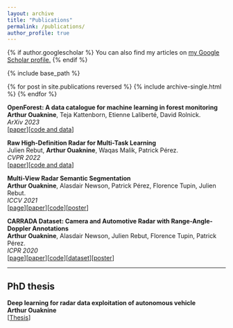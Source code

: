 ```yaml
---
layout: archive
title: "Publications"
permalink: /publications/
author_profile: true
---
```


{% if author.googlescholar %}
  You can also find my articles on <u><a href="{{author.googlescholar}}">my Google Scholar profile</a>.</u>
{% endif %}

{% include base_path %}

{% for post in site.publications reversed %}
  {% include archive-single.html %}
{% endfor %}


**OpenForest: A data catalogue for machine learning in forest monitoring**  
**Arthur Ouaknine**, Teja Kattenborn, Etienne Laliberté, David Rolnick.  
*ArXiv 2023*  
[[paper](https://arxiv.org/abs/2311.00277)][[code and data](https://github.com/RolnickLab/OpenForest)]  


**Raw High-Definition Radar for Multi-Task Learning**  
Julien Rebut, **Arthur Ouaknine**, Waqas Malik, Patrick Pérez.  
*CVPR 2022*  
[[paper](https://arxiv.org/abs/2112.10646)][[code and data](https://github.com/valeoai/radial)]  



**Multi-View Radar Semantic Segmentation**  
**Arthur Ouaknine**, Alasdair Newson, Patrick Pérez, Florence Tupin, Julien Rebut.  
*ICCV 2021*  
[[page](https://arthurouaknine.github.io/codeanddata/mvrss)][[paper](https://arxiv.org/abs/2103.16214)][[code](https://github.com/valeoai/MVRSS)][[poster](https://arthurouaknine.github.io/files/posters/ICCV2021_poster.pdf)]  


**CARRADA Dataset: Camera and Automotive Radar with Range-Angle-Doppler Annotations**  
**Arthur Ouaknine**, Alasdair Newson, Julien Rebut, Florence Tupin, Patrick Pérez.  
*ICPR 2020*  
[[page](https://arthurouaknine.github.io/codeanddata/carrada)][[paper](https://arxiv.org/abs/2005.01456)][[code](https://github.com/valeoai/carrada_dataset)][[dataset](https://arthurouaknine.github.io/codeanddata/carrada)][[poster](https://arthurouaknine.github.io/files/posters/ICPR2020_poster.pdf)]


---

## PhD thesis

**Deep learning for radar data exploitation of autonomous vehicle**  
**Arthur Ouaknine**  
[[Thesis](https://arxiv.org/abs/2203.08038)]  